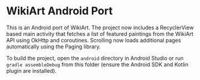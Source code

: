 # WikiArt Android Port

This is an Android port of WikiArt. The project now includes a RecyclerView
based main activity that fetches a list of featured paintings from the
WikiArt API using OkHttp and coroutines. Scrolling now loads additional
pages automatically using the Paging library.

To build the project, open the `android` directory in Android Studio or run
`gradle assembleDebug` from this folder (ensure the Android SDK and Kotlin
plugin are installed).
